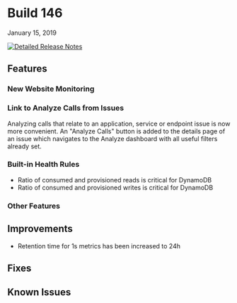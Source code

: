 # Build 146

January 15, 2019

[![Detailed Release Notes](https://img.shields.io/badge/detailed%20release%20notes-146-brightgreen.svg)](https://docs.instana.io/releases/notes/build_146/)

## Features

### New Website Monitoring

### Link to Analyze Calls from Issues

Analyzing calls that relate to an application, service or endpoint issue is now more convenient. An "Analyze Calls" button is added to the details page of an issue which navigates to the Analyze dashboard with all useful filters already set.

### Built-in Health Rules

- Ratio of consumed and provisioned reads is critical for DynamoDB
- Ratio of consumed and provisioned writes is critical for DynamoDB

### Other Features

## Improvements

* Retention time for 1s metrics has been increased to 24h

## Fixes

## Known Issues
